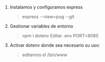 1. Instalamos y configuramos express 
    >express --view=pug --git

2. Gestionar variables de entorno
    >npm i dotenv
    Editar .env 
        PORT=8080

3. Activar dotenv donde sea necesario su uso:
    >editamos el /bin/www